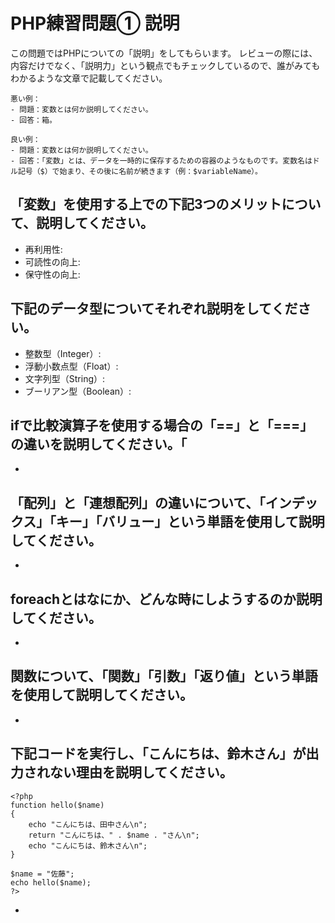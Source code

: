 # PHP練習問題① 説明
この問題ではPHPについての「説明」をしてもらいます。
レビューの際には、内容だけでなく、「説明力」という観点でもチェックしているので、誰がみてもわかるような文章で記載してください。

```
悪い例：
- 問題：変数とは何か説明してください。
- 回答：箱。

良い例：
- 問題：変数とは何か説明してください。
- 回答：「変数」とは、データを一時的に保存するための容器のようなものです。変数名はドル記号（$）で始まり、その後に名前が続きます（例：$variableName）。
```

## 「変数」を使用する上での下記3つのメリットについて、説明してください。
- 再利用性: 
- 可読性の向上: 
- 保守性の向上: 

## 下記のデータ型についてそれぞれ説明をしてください。
- 整数型（Integer）: 
- 浮動小数点型（Float）: 
- 文字列型（String）: 
- ブーリアン型（Boolean）: 
## ifで比較演算子を使用する場合の「==」と「===」の違いを説明してください。「
- 

## 「配列」と「連想配列」の違いについて、「インデックス」「キー」「バリュー」という単語を使用して説明してください。
- 

## foreachとはなにか、どんな時にしようするのか説明してください。
- 

## 関数について、「関数」「引数」「返り値」という単語を使用して説明してください。
- 

## 下記コードを実行し、「こんにちは、鈴木さん」が出力されない理由を説明してください。
```
<?php
function hello($name)
{
    echo "こんにちは、田中さん\n";
    return "こんにちは、" . $name . "さん\n";
    echo "こんにちは、鈴木さん\n";
}

$name = "佐藤";
echo hello($name);
?>
```
- 